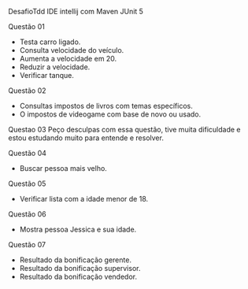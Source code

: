 DesafioTdd
IDE intellij com Maven JUnit 5

Questão 01
- Testa carro ligado.
- Consulta velocidade do veículo.
- Aumenta a velocidade em 20.
- Reduzir a velocidade.
- Verificar tanque.

Questão 02

- Consultas impostos de livros com temas específicos.
- O impostos de videogame com base de novo ou usado.

Questao 03
Peço desculpas com essa questão, tive muita dificuldade e estou estudando muito para entende e resolver.

Questão 04
- Buscar pessoa mais velho.

Questão 05
- Verificar lista com a idade menor de 18.

Questão 06
- Mostra pessoa Jessica e sua idade.

Questão 07
- Resultado da bonificação gerente.
- Resultado da bonificação supervisor.
- Resultado da bonificação vendedor.
